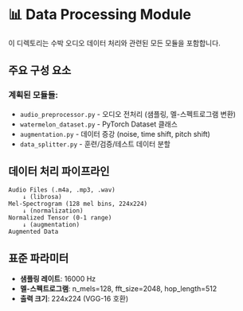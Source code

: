 # 📊 Data Processing Module

이 디렉토리는 수박 오디오 데이터 처리와 관련된 모든 모듈을 포함합니다.

## 주요 구성 요소

### 계획된 모듈들:
- `audio_preprocessor.py` - 오디오 전처리 (샘플링, 멜-스펙트로그램 변환)
- `watermelon_dataset.py` - PyTorch Dataset 클래스
- `augmentation.py` - 데이터 증강 (noise, time shift, pitch shift)
- `data_splitter.py` - 훈련/검증/테스트 데이터 분할

## 데이터 처리 파이프라인

```
Audio Files (.m4a, .mp3, .wav) 
    ↓ (librosa)
Mel-Spectrogram (128 mel bins, 224x224)
    ↓ (normalization)
Normalized Tensor (0-1 range)
    ↓ (augmentation)
Augmented Data
```

## 표준 파라미터
- **샘플링 레이트**: 16000 Hz
- **멜-스펙트로그램**: n_mels=128, fft_size=2048, hop_length=512
- **출력 크기**: 224x224 (VGG-16 호환) 